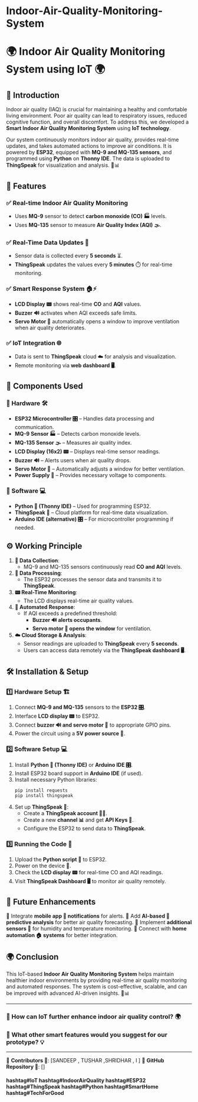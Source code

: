 # Indoor-Air-Quality-Monitoring-System
# 🌍 Indoor Air Quality Monitoring System using IoT 🌍

## 🏡 Introduction
Indoor air quality (IAQ) is crucial for maintaining a healthy and comfortable living environment. Poor air quality can lead to respiratory issues, reduced cognitive function, and overall discomfort. To address this, we developed a **Smart Indoor Air Quality Monitoring System** using **IoT technology**. 

Our system continuously monitors indoor air quality, provides real-time updates, and takes automated actions to improve air conditions. It is powered by **ESP32**, equipped with **MQ-9 and MQ-135 sensors**, and programmed using **Python** on **Thonny IDE**. The data is uploaded to **ThingSpeak** for visualization and analysis. 📡📊

## 🌟 Features
### ✅ Real-time Indoor Air Quality Monitoring
- Uses **MQ-9** sensor to detect **carbon monoxide (CO) 🏭** levels.
- Uses **MQ-135** sensor to measure **Air Quality Index (AQI) 🌫️**.

### ✅ Real-Time Data Updates 📡
- Sensor data is collected every **5 seconds** ⏳.
- **ThingSpeak** updates the values every **5 minutes** ⏱️ for real-time monitoring.

### ✅ Smart Response System 🏠⚡
- **LCD Display 📟** shows real-time **CO** and **AQI** values.
- **Buzzer 🔊** activates when AQI exceeds safe limits.
- **Servo Motor 🤖** automatically opens a window to improve ventilation when air quality deteriorates.

### ✅ IoT Integration 🌐
- Data is sent to **ThingSpeak** cloud ☁️ for analysis and visualization.
- Remote monitoring via **web dashboard 🖥️**.

## 🔧 Components Used
### 🔹 Hardware 🛠️
- **ESP32 Microcontroller 🎛️** – Handles data processing and communication.
- **MQ-9 Sensor 🏭** – Detects carbon monoxide levels.
- **MQ-135 Sensor 🌫️** – Measures air quality index.
- **LCD Display (16x2) 📟** – Displays real-time sensor readings.
- **Buzzer 🔊** – Alerts users when air quality drops.
- **Servo Motor 🤖** – Automatically adjusts a window for better ventilation.
- **Power Supply 🔋** – Provides necessary voltage to components.

### 🔹 Software 💻
- **Python 🐍 (Thonny IDE)** – Used for programming ESP32.
- **ThingSpeak 📡** – Cloud platform for real-time data visualization.
- **Arduino IDE (alternative) 🎛️** – For microcontroller programming if needed.

## ⚙️ Working Principle
1. **📡 Data Collection**: 
   - MQ-9 and MQ-135 sensors continuously read **CO and AQI** levels.
2. **🧠 Data Processing**: 
   - The ESP32 processes the sensor data and transmits it to **ThingSpeak**.
3. **📟 Real-Time Monitoring**: 
   - The LCD displays real-time air quality values.
4. **🚨 Automated Response**:
   - If AQI exceeds a predefined threshold:
     - **Buzzer 🔊 alerts occupants**.
     - **Servo motor 🤖 opens the window** for ventilation.
5. **☁️ Cloud Storage & Analysis**:
   - Sensor readings are uploaded to **ThingSpeak** every **5 seconds**.
   - Users can access data remotely via the **ThingSpeak dashboard 🖥️**.

## 🛠️ Installation & Setup
### 1️⃣ Hardware Setup 🏗️
1. Connect **MQ-9 and MQ-135** sensors to the **ESP32 🎛️**.
2. Interface **LCD display 📟** to ESP32.
3. Connect **buzzer 🔊 and servo motor 🤖** to appropriate GPIO pins.
4. Power the circuit using a **5V power source 🔋**.

### 2️⃣ Software Setup 💻
1. Install **Python 🐍 (Thonny IDE)** or **Arduino IDE 🎛️**.
2. Install ESP32 board support in **Arduino IDE** (if used).
3. Install necessary Python libraries:
   ```python
   pip install requests
   pip install thingspeak
   ```
4. Set up **ThingSpeak 📡**:
   - Create a **ThingSpeak account 🧑‍💻**.
   - Create a new **channel 📊** and get **API Keys 🔑**.
   - Configure the ESP32 to send data to **ThingSpeak**.

### 3️⃣ Running the Code 🚀
1. Upload the **Python script 🐍** to ESP32.
2. Power on the device 🔋.
3. Check the **LCD display 📟** for real-time CO and AQI readings.
4. Visit **ThingSpeak Dashboard 🖥️** to monitor air quality remotely.

## 🚀 Future Enhancements
🔹 Integrate **mobile app 📱 notifications** for alerts.
🔹 Add **AI-based 🤖 predictive analysis** for better air quality forecasting.
🔹 Implement **additional sensors 📡** for humidity and temperature monitoring.
🔹 Connect with **home automation 🏠 systems** for better integration.

## 🌍 Conclusion
This IoT-based **Indoor Air Quality Monitoring System** helps maintain healthier indoor environments by providing real-time air quality monitoring and automated responses. The system is cost-effective, scalable, and can be improved with advanced AI-driven insights. 🤖📊

---
### 🌟 How can IoT further enhance indoor air quality control? 🌍
### 🌟 What other smart features would you suggest for our prototype? 💡
---

📌 **Contributors 👥**: [SANDEEP , TUSHAR ,SHRIDHAR , I ]
📌 **GitHub Repository 🔗**: []

#### hashtag#IoT hashtag#IndoorAirQuality hashtag#ESP32 hashtag#ThingSpeak hashtag#Python hashtag#SmartHome hashtag#TechForGood

